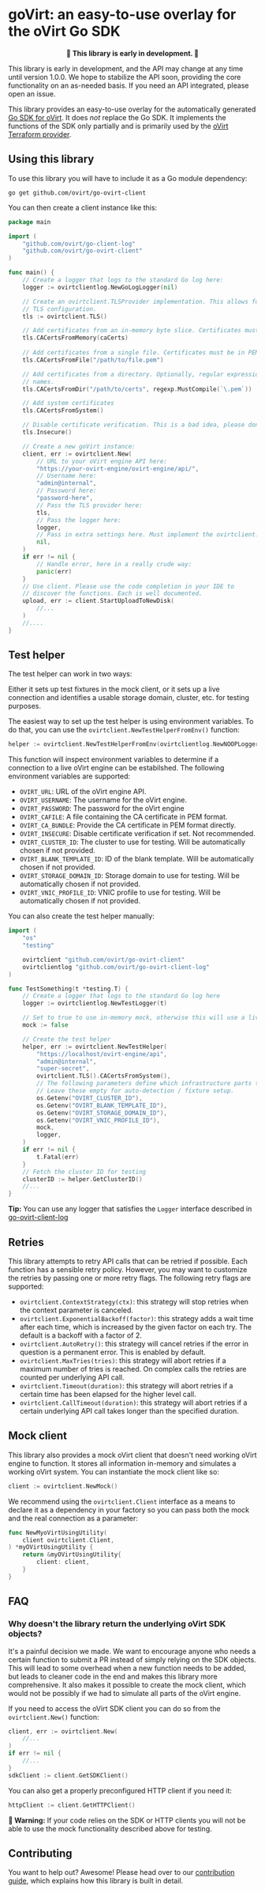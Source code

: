 # goVirt: an easy-to-use overlay for the oVirt Go SDK

<p align="center"><strong>🚧 This library is early in development. 🚧</strong></p>

This library is early in development, and the API may change at any time until version 1.0.0. We hope to stabilize the API soon, providing the core functionality on an as-needed basis. If you need an API integrated, please open an issue. 

This library provides an easy-to-use overlay for the automatically generated [Go SDK for oVirt](https://github.com/ovirt/go-ovirt). It does *not* replace the Go SDK. It implements the functions of the SDK only partially and is primarily used by the [oVirt Terraform provider](https://github.com/ovirt/terraform-provider-ovirt/).

## Using this library

To use this library you will have to include it as a Go module dependency:

```
go get github.com/ovirt/go-ovirt-client
```

You can then create a client instance like this:

```go
package main

import (
    "github.com/ovirt/go-client-log"
    "github.com/ovirt/go-ovirt-client"
)

func main() {
    // Create a logger that logs to the standard Go log here:
    logger := ovirtclientlog.NewGoLogLogger(nil)

    // Create an ovirtclient.TLSProvider implementation. This allows for simple
    // TLS configuration.
    tls := ovirtclient.TLS()

    // Add certificates from an in-memory byte slice. Certificates must be in PEM format.
    tls.CACertsFromMemory(caCerts)
    
    // Add certificates from a single file. Certificates must be in PEM format.
    tls.CACertsFromFile("/path/to/file.pem")

    // Add certificates from a directory. Optionally, regular expressions can be passed that must match the file
    // names.
    tls.CACertsFromDir("/path/to/certs", regexp.MustCompile(`\.pem`)) 

    // Add system certificates
    tls.CACertsFromSystem()

    // Disable certificate verification. This is a bad idea, please don't do this.
    tls.Insecure()

    // Create a new goVirt instance:
    client, err := ovirtclient.New(
        // URL to your oVirt engine API here:
        "https://your-ovirt-engine/ovirt-engine/api/",
        // Username here:
        "admin@internal",
        // Password here:
        "password-here",
        // Pass the TLS provider here:
        tls,
        // Pass the logger here:
        logger,
        // Pass in extra settings here. Must implement the ovirtclient.ExtraSettings interface.
        nil,
    )
    if err != nil {
        // Handle error, here in a really crude way:
        panic(err)
    }
    // Use client. Please use the code completion in your IDE to
    // discover the functions. Each is well documented.
    upload, err := client.StartUploadToNewDisk(
        //...
    )
    //....
}
```

## Test helper

The test helper can work in two ways:

Either it sets up test fixtures in the mock client, or it sets up a live connection and identifies a usable storage
domain, cluster, etc. for testing purposes.

The easiest way to set up the test helper is using environment variables. To do that, you can use the
`ovirtclient.NewTestHelperFromEnv()` function:

```go
helper := ovirtclient.NewTestHelperFromEnv(ovirtclientlog.NewNOOPLogger())
```

This function will inspect environment variables to determine if a connection to a live oVirt engine can be estabilshed.
The following environment variables are supported:

- `OVIRT_URL`: URL of the oVirt engine API.
- `OVIRT_USERNAME`: The username for the oVirt engine.
- `OVIRT_PASSWORD`: The password for the oVirt engine
- `OVIRT_CAFILE`: A file containing the CA certificate in PEM format.
- `OVIRT_CA_BUNDLE`: Provide the CA certificate in PEM format directly.
- `OVIRT_INSECURE`: Disable certificate verification if set. Not recommended.
- `OVIRT_CLUSTER_ID`: The cluster to use for testing. Will be automatically chosen if not provided.
- `OVIRT_BLANK_TEMPLATE_ID`: ID of the blank template. Will be automatically chosen if not provided.
- `OVIRT_STORAGE_DOMAIN_ID`: Storage domain to use for testing. Will be automatically chosen if not provided.
- `OVIRT_VNIC_PROFILE_ID`: VNIC profile to use for testing. Will be automatically chosen if not provided.

You can also create the test helper manually:

```go
import (
    "os"
    "testing"

    ovirtclient "github.com/ovirt/go-ovirt-client"
    ovirtclientlog "github.com/ovirt/go-ovirt-client-log"
)

func TestSomething(t *testing.T) {
    // Create a logger that logs to the standard Go log here
    logger := ovirtclientlog.NewTestLogger(t)

    // Set to true to use in-memory mock, otherwise this will use a live connection.
    mock := false

    // Create the test helper
    helper, err := ovirtclient.NewTestHelper(
        "https://localhost/ovirt-engine/api",
        "admin@internal",
        "super-secret",
        ovirtclient.TLS().CACertsFromSystem(),
        // The following parameters define which infrastructure parts to use for testing.
        // Leave these empty for auto-detection / fixture setup.
        os.Getenv("OVIRT_CLUSTER_ID"),
        os.Getenv("OVIRT_BLANK_TEMPLATE_ID"),
        os.Getenv("OVIRT_STORAGE_DOMAIN_ID"),
        os.Getenv("OVIRT_VNIC_PROFILE_ID"),
        mock,
        logger,
    )
    if err != nil {
        t.Fatal(err)
    }
    // Fetch the cluster ID for testing
    clusterID := helper.GetClusterID()
    //...
}
```

**Tip:** You can use any logger that satisfies the `Logger` interface described in [go-ovirt-client-log](https://github.com/oVirt/go-ovirt-client-log)

## Retries

This library attempts to retry API calls that can be retried if possible. Each function has a sensible retry policy. However, you may want to customize the retries by passing one or more retry flags. The following retry flags are supported:

- `ovirtclient.ContextStrategy(ctx)`: this strategy will stop retries when the context parameter is canceled.
- `ovirtclient.ExponentialBackoff(factor)`: this strategy adds a wait time after each time, which is increased by the given factor on each try. The default is a backoff with a factor of 2.
- `ovirtclient.AutoRetry()`: this strategy will cancel retries if the error in question is a permanent error. This is enabled by default.
- `ovirtclient.MaxTries(tries)`: this strategy will abort retries if a maximum number of tries is reached. On complex calls the retries are counted per underlying API call.
- `ovirtclient.Timeout(duration)`: this strategy will abort retries if a certain time has been elapsed for the higher level call.
- `ovirtclient.CallTimeout(duration)`: this strategy will abort retries if a certain underlying API call takes longer than the specified duration. 

## Mock client

This library also provides a mock oVirt client that doesn't need working oVirt engine to function. It stores all information in-memory and simulates a working oVirt system. You can instantiate the mock client like so:

```go
client := ovirtclient.NewMock()
```

We recommend using the `ovirtclient.Client` interface as a means to declare it as a dependency in your factory so you can pass both the mock and the real connection as a parameter:

```go
func NewMyoVirtUsingUtility(
    client ovirtclient.Client,
) *myOVirtUsingUtility {
    return &myOVirtUsingUtility{
        client: client,
    }
}
``` 

## FAQ

### Why doesn't the library return the underlying oVirt SDK objects?

It's a painful decision we made. We want to encourage anyone who needs a certain function to submit a PR instead of simply relying on the SDK objects. This will lead to some overhead when a new function needs to be added, but leads to cleaner code in the end and makes this library more comprehensive. It also makes it possible to create the mock client, which would not be possibly if we had to simulate all parts of the oVirt engine.

If you need to access the oVirt SDK client you can do so from the `ovirtclient.New()` function:

```go
client, err := ovirtclient.New(
    //...
)
if err != nil {
    //...
}
sdkClient := client.GetSDKClient()
```

You can also get a properly preconfigured HTTP client if you need it:

```go
httpClient := client.GetHTTPClient()
```

**🚧 Warning:** If your code relies on the SDK or HTTP clients you will not be able to use the mock functionality described above for testing.

## Contributing

You want to help out? Awesome! Please head over to our [contribution guide](CONTRIBUTING.md), which explains how this library is built in detail.